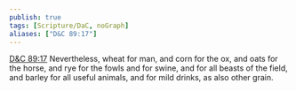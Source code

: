 ```yaml
---
publish: true
tags: [Scripture/DaC, noGraph]
aliases: ["D&C 89:17"]
---
```

[D&C 89:17](https://churchofjesuschrist.org/study/scriptures/dc-testament/dc/89?lang=eng&id=p17#p17) Nevertheless, wheat for man, and corn for the ox, and oats for the horse, and rye for the fowls and for swine, and for all beasts of the field, and barley for all useful animals, and for mild drinks, as also other grain.
